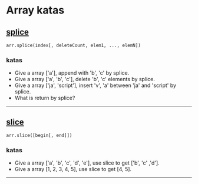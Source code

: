 # Array katas

## [splice](https://developer.mozilla.org/en-US/docs/Web/JavaScript/Reference/Global_Objects/Array/splice)
```javascript=
arr.splice(index[, deleteCount, elem1, ..., elemN])
```
### katas
- Give a array ['a'], append with 'b', 'c' by splice.
- Give a array ['a', 'b', 'c'], delete 'b', 'c' elements by splice.
- Give a array ['ja', 'script'], insert 'v', 'a' between 'ja' and 'script' by splice.
- What is return by splice?

---

## [slice](https://developer.mozilla.org/en-US/docs/Web/JavaScript/Reference/Global_Objects/Array/slice)
```javascript=
arr.slice([begin[, end]])
```
### katas
- Give a array ['a', 'b', 'c', 'd', 'e'], use slice to get ['b', 'c' ,'d'].
- Give a array [1, 2, 3, 4, 5], use slice to get [4, 5].

---